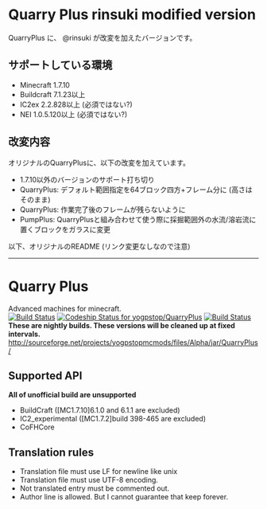 # Quarry Plus rinsuki modified version

QuarryPlus に、 @rinsuki が改変を加えたバージョンです。

## サポートしている環境

- Minecraft 1.7.10
- Buildcraft 7.1.23以上
- IC2ex 2.2.828以上 (必須ではない?)
- NEI 1.0.5.120以上 (必須ではない?)

## 改変内容

オリジナルのQuarryPlusに、以下の改変を加えています。

- 1.7.10以外のバージョンのサポート打ち切り
- QuarryPlus: デフォルト範囲指定を64ブロック四方+フレーム分に (高さはそのまま)
- QuarryPlus: 作業完了後のフレームが残らないように
- PumpPlus: QuarryPlusと組み合わせて使う際に採掘範囲外の水流/溶岩流に置くブロックをガラスに変更

以下、オリジナルのREADME (リンク変更なしなので注意)

-----

Quarry Plus
===========

Advanced machines for minecraft.  
[![Build Status](https://travis-ci.org/yogpstop/QuarryPlus.svg?branch=master)](https://travis-ci.org/yogpstop/QuarryPlus)
[![Codeship Status for yogpstop/QuarryPlus](https://codeship.com/projects/423dabb0-4cff-0132-18c4-0a390dea4bee/status?branch=master)](https://codeship.com/projects/47315)
[![Build Status](https://api.shippable.com/projects/5464042bc6f0803064f44f35/badge?branchName=master)](https://app.shippable.com/projects/5464042bc6f0803064f44f35/builds/latest)  
**These are nightly builds. These versions will be cleaned up at fixed intervals.**  
http://sourceforge.net/projects/yogpstopmcmods/files/Alpha/jar/QuarryPlus/

Supported API
-------------

**All of unofficial build are unsupported**

* BuildCraft ([MC1.7.10]6.1.0 and 6.1.1 are excluded)
* IC2\_experimental ([MC1.7.2]build 398-465 are excluded)
* CoFHCore


Translation rules
-----------------

* Translation file must use LF for newline like unix
* Translation file must use UTF-8 encoding.
* Not translated entry must be commented out.
* Author line is allowed. But I cannot guarantee that keep forever.
